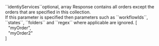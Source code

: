 <tr><td>``identiyServices``</td><td>optional, array</td>
<td>Response contains all orders except the orders that are specified in this collection.<br/>
If this parameter is specified then parameters such as ``workflowIds``, ``states``, ``folders`` and ``regex`` where applicable are ignored.</td></td>
<td> [
  <div style="padding-left:10px;">"myOrder",</div>
  <div style="padding-left:10px;">"myOrder2"</div>
  ]</td>
<td></td>
</tr>
